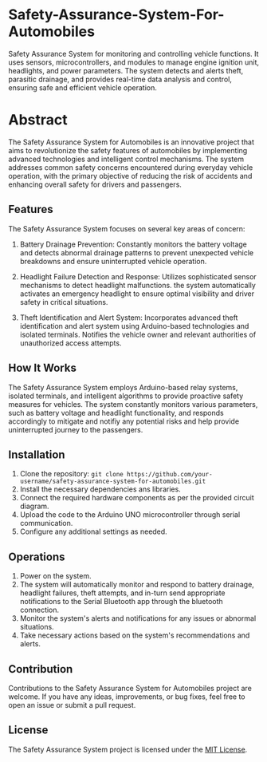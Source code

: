 # Safety-Assurance-System-For-Automobiles
Safety Assurance System for monitoring and controlling vehicle functions. It uses sensors, microcontrollers, and modules to manage engine ignition unit, headlights, and power parameters. The system detects and alerts theft, parasitic drainage, and provides real-time data analysis and control, ensuring safe and efficient vehicle operation.

# Abstract

The Safety Assurance System for Automobiles is an innovative project that aims to revolutionize the safety features of automobiles by implementing advanced technologies and intelligent control mechanisms. The system addresses common safety concerns encountered during everyday vehicle operation, with the primary objective of reducing the risk of accidents and enhancing overall safety for drivers and passengers.

## Features

The Safety Assurance System focuses on several key areas of concern:

1. Battery Drainage Prevention: Constantly monitors the battery voltage and detects abnormal drainage patterns to prevent unexpected vehicle breakdowns and ensure uninterrupted vehicle operation.

2. Headlight Failure Detection and Response: Utilizes sophisticated sensor mechanisms to detect headlight malfunctions. the system automatically activates an emergency headlight to ensure optimal visibility and driver safety in critical situations.

3. Theft Identification and Alert System: Incorporates advanced theft identification and alert system using Arduino-based technologies and isolated terminals. Notifies the vehicle owner and relevant authorities of unauthorized access attempts.

## How It Works

The Safety Assurance System employs Arduino-based relay systems, isolated terminals, and intelligent algorithms to provide proactive safety measures for vehicles. The system constantly monitors various parameters, such as battery voltage and headlight functionality, and responds accordingly to mitigate and notifiy any potential risks and help provide uninterrupted journey to the passengers.

## Installation

1. Clone the repository: `git clone https://github.com/your-username/safety-assurance-system-for-automobiles.git`
2. Install the necessary dependencies ans libraries.
3. Connect the required hardware components as per the provided circuit diagram.
4. Upload the code to the Arduino UNO microcontroller through serial communication.
5. Configure any additional settings as needed.

## Operations

1. Power on the system.
2. The system will automatically monitor and respond to battery drainage, headlight failures, theft attempts, and in-turn send appropriate notifications to the Serial Bluetooth app through the bluetooth connection.
3. Monitor the system's alerts and notifications for any issues or abnormal situations.
4. Take necessary actions based on the system's recommendations and alerts.

## Contribution

Contributions to the Safety Assurance System for Automobiles project are welcome. If you have any ideas, improvements, or bug fixes, feel free to open an issue or submit a pull request.

## License

The Safety Assurance System project is licensed under the [MIT License](LICENSE).
